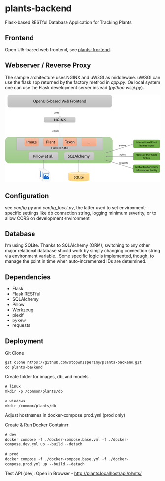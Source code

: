 # plants-backend
Flask-based RESTful Database Application for Tracking Plants

## Frontend
Open UI5-based web frontend, see [plants-frontend](https://github.com/stopwhispering/plants-frontend).

## Webserver / Reverse Proxy
The sample architecture uses NGINX and uWSGI as middleware. uWSGI can use the flask app returned by
the factory method in *app.py*. On local system one can use the Flask development server
instead (*python wsgi.py*).

![Architecture](static/architecture.png?raw=true "Architecture")

## Configuration
see *config.py* and *config_local.py*, the latter used to set environment-specific
settings like db connection string, logging minimum severity, or to allow CORS
on development environment

## Database
I’m using SQLite. Thanks to SQLAlchemy (ORM), switching to any other major
relational database should work by simply changing connection string via environment
variable..
Some specific logic is implemented, though, to manage the point in time when auto-incremented
IDs are determined.

## Dependencies
- Flask
- Flask RESTful
- SQLAlchemy
- Pillow
- Werkzeug
- piexif
- pykew
- requests



## Deployment
Git Clone

    git clone https://github.com/stopwhispering/plants-backend.git
    cd plants-backend

Create folder for images, db, and models

    # linux
    mkdir -p /common/plants/db

    # windows
    mkdir /common/plants/db

Adjust hostnames in docker-compose.prod.yml (prod only)

Create & Run Docker Container

    # dev
    docker compose -f ./docker-compose.base.yml -f ./docker-compose.dev.yml up --build --detach
    
    # prod
    docker compose -f ./docker-compose.base.yml -f ./docker-compose.prod.yml up --build --detach

Test API (dev): Open in Browser - http://plants.localhost/api/plants/
